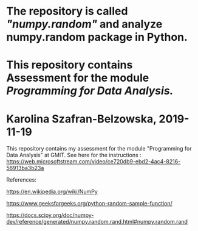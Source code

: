 
# The repository is called ***"numpy.random"*** and analyze numpy.random package in Python. 

# This repository contains Assessment for the module _Programming for Data Analysis._

# Karolina Szafran-Belzowska, 2019-11-19

This repository contains my assessment for the module "Programming for Data Analysis" at GMIT.
See here for the instructions : https://web.microsoftstream.com/video/ce720db9-ebd2-4ac4-8216-56913ba3b23a


References:

https://en.wikipedia.org/wiki/NumPy

https://www.geeksforgeeks.org/python-random-sample-function/

https://docs.scipy.org/doc/numpy-dev/reference/generated/numpy.random.rand.html#numpy.random.rand
